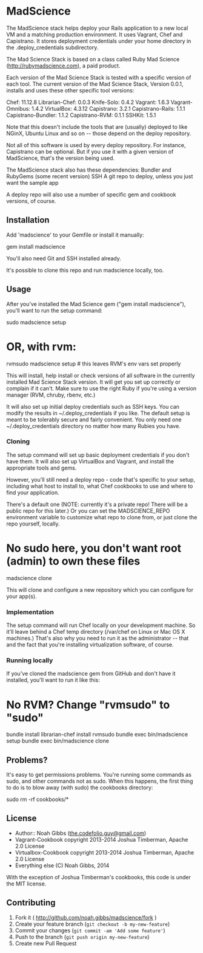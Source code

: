 # MadScience

The MadScience stack helps deploy your Rails application to a new local VM and
a matching production environment.  It uses Vagrant, Chef and Capistrano. It
stores deployment credentials under your home directory in the
.deploy_credentials subdirectory.

The Mad Science Stack is based on a class called Ruby Mad Science
(http://rubymadscience.com), a paid product.

Each version of the Mad Science Stack is tested with a specific version of
each tool. The current version of the Mad Science Stack, Version 0.0.1,
installs and uses these other specific tool versions:

   Chef: 11.12.8
   Librarian-Chef: 0.0.3
   Knife-Solo: 0.4.2
   Vagrant: 1.6.3
   Vagrant-Omnibus: 1.4.2
   VirtualBox: 4.3.12
   Capistrano: 3.2.1
   Capistrano-Rails: 1.1.1
   Capistrano-Bundler: 1.1.2
   Capistrano-RVM: 0.1.1
   SSHKit: 1.5.1

Note that this doesn't include the tools that are (usually) deployed to like
NGinX, Ubuntu Linux and so on -- those depend on the deploy repository.

Not all of this software is used by every deploy repository. For instance,
Capistrano can be optional. But if you use it with a given version of
MadScience, that's the version being used.

The MadScience stack also has these dependencies:
Bundler and RubyGems (some recent version)
SSH
A git repo to deploy, unless you just want the sample app

A deploy repo will also use a number of specific gem and cookbook versions, of
course.

## Installation

Add 'madscience' to your Gemfile or install it manually:

   gem install madscience

You'll also need Git and SSH installed already.

It's possible to clone this repo and run madscience locally, too.

## Usage

After you've installed the Mad Science gem ("gem install madscience"), you'll
want to run the setup command:

   sudo madscience setup
   # OR, with rvm:
   rvmsudo madscience setup # this leaves RVM's env vars set properly

This will install, help install or check versions of all software in the
currently installed Mad Science Stack version. It will get you set up
correctly or complain if it can't. Make sure to use the right Ruby if you're
using a version manager (RVM, chruby, rbenv, etc.)

It will also set up initial deploy credentials such as SSH keys. You can
modify the results in ~/.deploy_credentials if you like. The default setup is
meant to be tolerably secure and fairly convenient. You only need one
~/.deploy_credentials directory no matter how many Rubies you have.

### Cloning

The setup command will set up basic deployment credentials if you don't have
them. It will also set up VirtualBox and Vagrant, and install the appropriate
tools and gems.

However, you'll still need a deploy repo - code that's specific to your setup,
including what host to install to, what Chef cookbooks to use and where to
find your application.

There's a default one (NOTE: currently it's a private repo! There will be a
public repo for this later.) Or you can set the MADSCIENCE_REPO environment
variable to customize what repo to clone from, or just clone the repo
yourself, locally.

   # No sudo here, you don't want root (admin) to own these files
   madscience clone

This will clone and configure a new repository which you can configure for
your app(s).

### Implementation

The setup command will run Chef locally on your development machine. So it'll
leave behind a Chef temp directory (/var/chef on Linux or Mac OS X machines.)
That's also why you need to run it as the administrator -- that and the fact
that you're installing virtualization software, of course.

### Running locally

If you've cloned the madscience gem from GitHub and don't have it installed,
you'll want to run it like this:

   # No RVM? Change "rvmsudo" to "sudo"
   bundle install
   librarian-chef install
   rvmsudo bundle exec bin/madscience setup
   bundle exec bin/madscience clone

## Problems?

It's easy to get permissions problems. You're running some commands as sudo, and other commands not as sudo. When this happens, the first thing to do is to blow away (with sudo) the cookbooks directory:

   sudo rm -rf cookbooks/*

## License

* Author:: Noah Gibbs (the.codefolio.guy@gmail.com)
* Vagrant-Cookbook copyright 2013-2014 Joshua Timberman, Apache 2.0 License
* Virtualbox-Cookbook copyright 2013-2014 Joshua Timberman, Apache 2.0 License
* Everything else (C) Noah Gibbs, 2014

With the exception of Joshua Timberman's cookbooks, this code is under the MIT
license.

## Contributing

1. Fork it ( http://github.com/noah.gibbs/madscience/fork )
2. Create your feature branch (`git checkout -b my-new-feature`)
3. Commit your changes (`git commit -am 'Add some feature'`)
4. Push to the branch (`git push origin my-new-feature`)
5. Create new Pull Request
